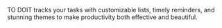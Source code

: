 TO DOIT tracks your tasks with customizable lists, timely reminders, and stunning themes to make productivity both effective and beautiful.
